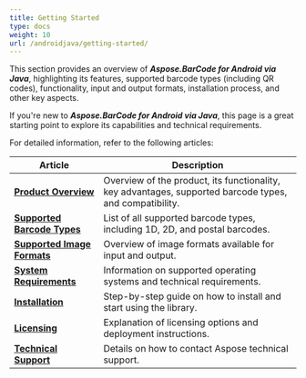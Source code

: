 ```yaml
---
title: Getting Started
type: docs
weight: 10
url: /androidjava/getting-started/
---
```


This section provides an overview of ***Aspose.BarCode for Android via Java***, highlighting its features, supported
barcode types (including QR codes), functionality, input and output formats, installation process, and other key
aspects.

If you're new to ***Aspose.BarCode for Android via Java***, this page is a great starting point to explore its
capabilities and technical requirements.

For detailed information, refer to the following articles:

| **Article**                                                                                                  | **Description**                                                                                         |
|--------------------------------------------------------------------------------------------------------------|---------------------------------------------------------------------------------------------------------|
| <a href="/barcode/androidjava/product-overview/" target="_blank"><strong>Product Overview</strong></a>              | Overview of the product, its functionality, key advantages, supported barcode types, and compatibility. |
| <a href="/barcode/androidjava/barcode-types/" target="_blank"><strong>Supported Barcode Types</strong></a>          | List of all supported barcode types, including 1D, 2D, and postal barcodes.                             |
| <a href="/barcode/androidjava/image-formats/" target="_blank"><strong>Supported Image Formats</strong></a>          | Overview of image formats available for input and output.                                               |
| <a href="/barcode/androidjava/requirements-compatibility/" target="_blank"><strong>System Requirements</strong></a> | Information on supported operating systems and technical requirements.                                  |
| <a href="/barcode/androidjava/installation/" target="_blank"><strong>Installation</strong></a>                      | Step-by-step guide on how to install and start using the library.                                       |
| <a href="/barcode/androidjava/licensing/" target="_blank"><strong>Licensing</strong></a>                            | Explanation of licensing options and deployment instructions.                                           |
| <a href="/barcode/androidjava/technical-support/" target="_blank"><strong>Technical Support</strong></a>            | Details on how to contact Aspose technical support.                                                     |


